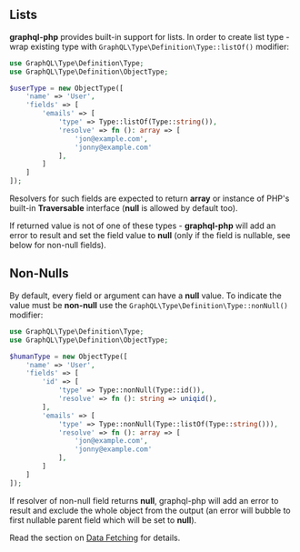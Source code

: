 ## Lists

**graphql-php** provides built-in support for lists. In order to create list type - wrap 
existing type with `GraphQL\Type\Definition\Type::listOf()` modifier:

```php
use GraphQL\Type\Definition\Type;
use GraphQL\Type\Definition\ObjectType;

$userType = new ObjectType([
    'name' => 'User',
    'fields' => [
        'emails' => [
            'type' => Type::listOf(Type::string()),
            'resolve' => fn (): array => [
                'jon@example.com',
                'jonny@example.com'
            ],
        ]
    ]
]);
```

Resolvers for such fields are expected to return **array** or instance of PHP's built-in **Traversable** 
interface (**null** is allowed by default too). 

If returned value is not of one of these types - **graphql-php** will add an error to result 
and set the field value to **null** (only if the field is nullable, see below for non-null fields).

## Non-Nulls

By default, every field or argument can have a **null** value.
To indicate the value must be **non-null** use the `GraphQL\Type\Definition\Type::nonNull()` modifier:

```php
use GraphQL\Type\Definition\Type;
use GraphQL\Type\Definition\ObjectType;

$humanType = new ObjectType([
    'name' => 'User',
    'fields' => [
        'id' => [
            'type' => Type::nonNull(Type::id()),
            'resolve' => fn (): string => uniqid(),
        ],
        'emails' => [
            'type' => Type::nonNull(Type::listOf(Type::string())),
            'resolve' => fn (): array => [
                'jon@example.com',
                'jonny@example.com'
            ],
        ]
    ]
]);
```

If resolver of non-null field returns **null**, graphql-php will add an error to 
result and exclude the whole object from the output (an error will bubble to first 
nullable parent field which will be set to **null**).

Read the section on [Data Fetching](../data-fetching.md) for details.
